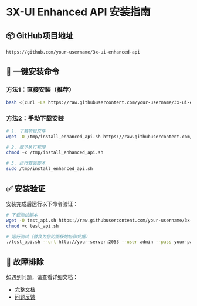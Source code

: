# 3X-UI Enhanced API 安装指南

## 📦 GitHub项目地址
```
https://github.com/your-username/3x-ui-enhanced-api
```

## 🚀 一键安装命令

### 方法1：直接安装（推荐）
```bash
bash <(curl -Ls https://raw.githubusercontent.com/your-username/3x-ui-enhanced-api/main/install_enhanced_api.sh)
```

### 方法2：手动下载安装
```bash
# 1. 下载项目文件
wget -O /tmp/install_enhanced_api.sh https://raw.githubusercontent.com/your-username/3x-ui-enhanced-api/main/install_enhanced_api.sh

# 2. 赋予执行权限
chmod +x /tmp/install_enhanced_api.sh

# 3. 运行安装脚本
sudo /tmp/install_enhanced_api.sh
```

## ✅ 安装验证

安装完成后运行以下命令验证：

```bash
# 下载测试脚本
wget -O test_api.sh https://raw.githubusercontent.com/your-username/3x-ui-enhanced-api/main/api_test_examples.sh
chmod +x test_api.sh

# 运行测试（替换为您的面板地址和凭据）
./test_api.sh --url http://your-server:2053 --user admin --pass your-password
```

## 🔧 故障排除

如遇到问题，请查看详细文档：
- [完整文档](README_Enhanced_API.md)
- [问题反馈](https://github.com/your-username/3x-ui-enhanced-api/issues)
